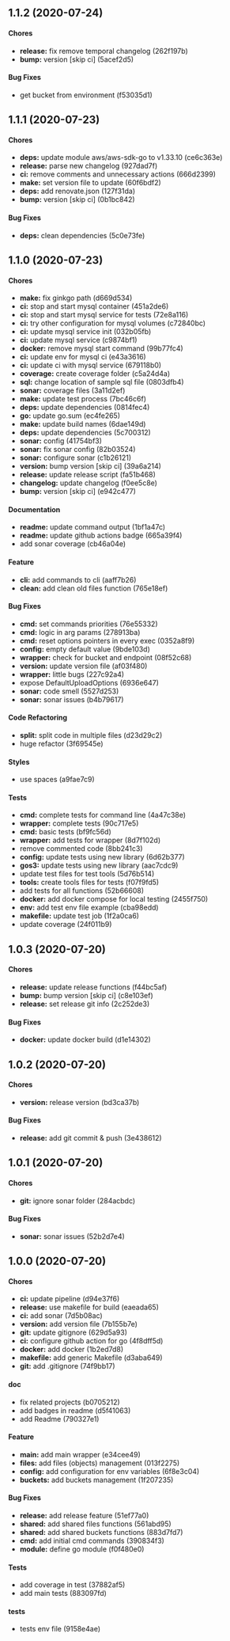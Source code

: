 ## 1.1.2 (2020-07-24)

#### Chores

* **release:** fix remove temporal changelog (262f197b)
* **bump:** version [skip ci] (5acef2d5)

#### Bug Fixes

* get bucket from environment (f53035d1)

## 1.1.1 (2020-07-23)

#### Chores

* **deps:** update module aws/aws-sdk-go to v1.33.10 (ce6c363e)
* **release:** parse new changelog (927dad7f)
* **ci:** remove comments and unnecessary actions (666d2399)
* **make:** set version file to update (60f6bdf2)
* **deps:** add renovate.json (127f31da)
* **bump:** version [skip ci] (0b1bc842)

#### Bug Fixes

* **deps:** clean dependencies (5c0e73fe)

## 1.1.0 (2020-07-23)

#### Chores

* **make:** fix ginkgo path (d669d534)
* **ci:** stop and start mysql container (451a2de6)
* **ci:** stop and start mysql service for tests (72e8a116)
* **ci:** try other configuration for mysql volumes (c72840bc)
* **ci:** update mysql service init (032b05fb)
* **ci:** update mysql service (c9874bf1)
* **docker:** remove mysql start command (99b77fc4)
* **ci:** update env for mysql ci (e43a3616)
* **ci:** update ci with mysql service (679118b0)
* **coverage:** create coverage folder (c5a24d4a)
* **sql:** change location of sample sql file (0803dfb4)
* **sonar:** coverage files (3a11d2ef)
* **make:** update test process (7bc46c6f)
* **deps:** update dependencies (0814fec4)
* **go:** update go.sum (ec4fe265)
* **make:** update build names (6dae149d)
* **deps:** update dependencies (5c700312)
* **sonar:** config (41754bf3)
* **sonar:** fix sonar config (82b03524)
* **sonar:** configure sonar (c1b26121)
* **version:** bump version [skip ci] (39a6a214)
* **release:** update release script (fa51b468)
* **changelog:** update changelog (f0ee5c8e)
* **bump:** version [skip ci] (e942c477)

#### Documentation

* **readme:** update command output (1bf1a47c)
* **readme:** update github actions badge (665a39f4)
* add sonar coverage (cb46a04e)

#### Feature

* **cli:** add commands to cli (aaff7b26)
* **clean:** add clean old files function (765e18ef)

#### Bug Fixes

* **cmd:** set commands priorities (76e55332)
* **cmd:** logic in arg params (278913ba)
* **cmd:** reset options pointers in every exec (0352a8f9)
* **config:** empty default value (9bde103d)
* **wrapper:** check for bucket and endpoint (08f52c68)
* **version:** update version file (af03f480)
* **wrapper:** little bugs (227c92a4)
* expose DefaultUploadOptions (6936e647)
* **sonar:** code smell (5527d253)
* **sonar:** sonar issues (b4b79617)

#### Code Refactoring

* **split:** split code in multiple files (d23d29c2)
* huge refactor (3f69545e)

#### Styles

* use spaces (a9fae7c9)

#### Tests

* **cmd:** complete tests for command line (4a47c38e)
* **wrapper:** complete tests (90c717e5)
* **cmd:** basic tests (bf9fc56d)
* **wrapper:** add tests for wrapper (8d7f102d)
* remove commented code (8bb241c3)
* **config:** update tests using new library (6d62b377)
* **gos3:** update tests using new library (aac7cdc9)
* update test files for test tools (5d76b514)
* **tools:** create tools files for tests (f07f9fd5)
* add tests for all functions (52b66608)
* **docker:** add docker compose for local testing (2455f750)
* **env:** add test env file example (cba98edd)
* **makefile:** update test job (1f2a0ca6)
* update coverage (24f011b9)

## 1.0.3 (2020-07-20)

#### Chores

* **release:** update release functions (f44bc5af)
* **bump:** bump version [skip ci] (c8e103ef)
* **release:** set release git info (2c252de3)

#### Bug Fixes

* **docker:** update docker build (d1e14302)

## 1.0.2 (2020-07-20)

#### Chores

* **version:** release version (bd3ca37b)

#### Bug Fixes

* **release:** add git commit & push (3e438612)

## 1.0.1 (2020-07-20)

#### Chores

* **git:** ignore sonar folder (284acbdc)

#### Bug Fixes

* **sonar:** sonar issues (52b2d7e4)

## 1.0.0 (2020-07-20)

#### Chores

* **ci:** update pipeline (d94e37f6)
* **release:** use makefile for build (eaeada65)
* **ci:** add sonar (7d5b08ac)
* **version:** add version file (7b155b7e)
* **git:** update gitignore (629d5a93)
* **ci:** configure github action for go (4f8dff5d)
* **docker:** add docker (1b2ed7d8)
* **makefile:** add generic Makefile (d3aba649)
* **git:** add .gitignore (74f9bb17)

#### doc

* fix related projects (b0705212)
* add badges in readme (d5f41063)
* add Readme (790327e1)

#### Feature

* **main:** add main wrapper (e34cee49)
* **files:** add files (objects) management (013f2275)
* **config:** add configuration for env variables (6f8e3c04)
* **buckets:** add buckets management (1f207235)

#### Bug Fixes

* **release:** add release feature (51ef77a0)
* **shared:** add shared files functions (561abd95)
* **shared:** add shared buckets functions (883d7fd7)
* **cmd:** add initial cmd commands (390834f3)
* **module:** define go module (f0f480e0)

#### Tests

* add coverage in test (37882af5)
* add main tests (883097fd)

#### tests

* tests env file (9158e4ae)

